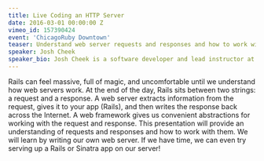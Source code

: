 ```yaml
---
title: Live Coding an HTTP Server
date: 2016-03-01 00:00:00 Z
vimeo_id: 157390424
event: 'ChicagoRuby Downtown'
teaser: Understand web server requests and responses and how to work with them.
speaker: Josh Cheek
speaker_bio: Josh Cheek is a software developer and lead instructor at Code Platoon, the code camp for veterans. Josh embraces chaos.
---
```


Rails can feel massive, full of magic, and uncomfortable until we understand how web servers work. At the end of the day, Rails sits between two strings: a request and a response. A web server extracts information from the request, gives it to your app (Rails), and then writes the response back across the Internet. A web framework gives us convenient abstractions for working with the request and response. This presentation will provide an understanding of requests and responses and how to work with them. We will learn by writing our own web server. If we have time, we can even try serving up a Rails or Sinatra app on our server!
